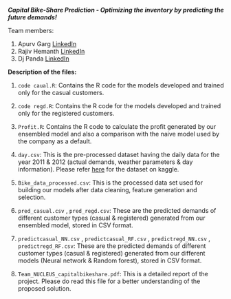 ***Capital Bike-Share Prediction - Optimizing the inventory by predicting the future demands!***

Team members:
1. Apurv Garg [LinkedIn](https://www.linkedin.com/in/apurv-garg-49659274/)
2. Rajiv Hemanth [LinkedIn](https://www.linkedin.com/in/rajiv-hemanth-07878411/)
3. Dj Panda [LinkedIn](https://www.linkedin.com/in/dibyajyoti-panda-2b7b3296/)

**Description of the files:**
 1. ```code caual.R```: Contains the R code for the models developed and trained only for the casual customers. 
    
 2. ```code regd.R```: Contains the R code for the models developed and trained only for the registered customers. 
 
 3. ```Profit.R```: Contains the R code to calculate the profit generated by our ensembled model and also a comparison with the naive model used by the company as a default.
 
 4. ```day.csv```: This is the pre-processed dataset having the daily data for the year 2011 & 2012 (actual demands, weather parameters & day information). Please refer [here](https://www.kaggle.com/c/bike-sharing-demand/data) for the dataset on kaggle.
 
 5. ```Bike_data_processed.csv```: This is the processed data set used for building our models after data cleaning, feature generation and selection.
 
 6. ```pred_casual.csv``` , ```pred_regd.csv```: These are the predicted demands of different customer types (casual & registered) generated from our ensembled model, stored in CSV format.
   
 7. ```predictcasual_NN.csv``` ,  ```predictcasual_RF.csv``` ,  ```predictregd_NN.csv``` ,  ```predictregd_RF.csv```: These are the predicted demands of different customer types (casual & registered) generated from our different models (Neural network & Random forest), stored in CSV format.
    
 8. ```Team_NUCLEUS_capitalbikeshare.pdf```: This is a detailed report of the project. Please do read this file for a better understanding of the proposed solution.
